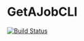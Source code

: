 # GetAJobCLI

[![Build Status](https://github.com/stefanjwojcik/GetAJobCLI.jl/actions/workflows/CI.yml/badge.svg?branch=main)](https://github.com/stefanjwojcik/GetAJobCLI.jl/actions/workflows/CI.yml?query=branch%3Amain)
